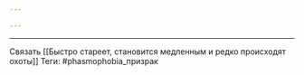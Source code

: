 ```yaml
---

---
```

---
Связать [[Быстро стареет, становится медленным и редко происходят охоты]]
Теги: #phasmophobia_призрак